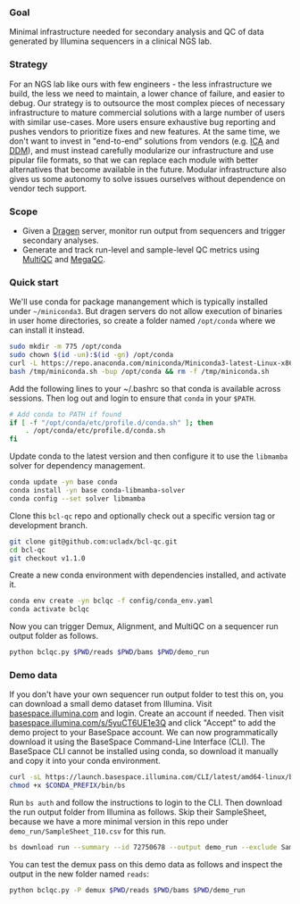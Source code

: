### Goal

Minimal infrastructure needed for secondary analysis and QC of data generated by Illumina sequencers in a clinical NGS lab.

### Strategy

For an NGS lab like ours with few engineers - the less infrastructure we build, the less we need to maintain, a lower chance of failure, and easier to debug. Our strategy is to outsource the most complex pieces of necessary infrastructure to mature commercial solutions with a large number of users with similar use-cases. More users ensure exhaustive bug reporting and pushes vendors to prioritize fixes and new features. At the same time, we don't want to invest in "end-to-end" solutions from vendors (e.g. [ICA](https://developer.illumina.com/news-updates/illumina-connected-analytics-productionize-your-informatics-workflows-at-scale) and [DDM](https://www.sophiagenetics.com/technology)), and must instead carefully modularize our infrastructure and use pipular file formats, so that we can replace each module with better alternatives that become available in the future. Modular infrastructure also gives us some autonomy to solve issues ourselves without dependence on vendor tech support.

### Scope

- Given a [Dragen](https://www.illumina.com/products/by-type/informatics-products/dragen-secondary-analysis.html) server, monitor run output from sequencers and trigger secondary analyses.
- Generate and track run-level and sample-level QC metrics using [MultiQC](https://multiqc.info) and [MegaQC](https://megaqc.info).

### Quick start

We'll use conda for package manangement which is typically installed under `~/miniconda3`. But dragen servers do not allow execution of binaries in user home directories, so create a folder named `/opt/conda` where we can install it instead.

```bash
sudo mkdir -m 775 /opt/conda
sudo chown $(id -un):$(id -gn) /opt/conda
curl -L https://repo.anaconda.com/miniconda/Miniconda3-latest-Linux-x86_64.sh -o /tmp/miniconda.sh
bash /tmp/miniconda.sh -bup /opt/conda && rm -f /tmp/miniconda.sh
```

Add the following lines to your ~/.bashrc so that conda is available across sessions. Then log out and login to ensure that `conda` in your `$PATH`.

```bash
# Add conda to PATH if found
if [ -f "/opt/conda/etc/profile.d/conda.sh" ]; then
    . /opt/conda/etc/profile.d/conda.sh
fi
```

Update conda to the latest version and then configure it to use the `libmamba` solver for dependency management.
```bash
conda update -yn base conda
conda install -yn base conda-libmamba-solver
conda config --set solver libmamba
```

Clone this `bcl-qc` repo and optionally check out a specific version tag or development branch.

```bash
git clone git@github.com:ucladx/bcl-qc.git
cd bcl-qc
git checkout v1.1.0
```

Create a new conda environment with dependencies installed, and activate it.

```bash
conda env create -yn bclqc -f config/conda_env.yaml
conda activate bclqc
```

Now you can trigger Demux, Alignment, and MultiQC on a sequencer run output folder as follows.

```bash
python bclqc.py $PWD/reads $PWD/bams $PWD/demo_run
```

### Demo data

If you don't have your own sequencer run output folder to test this on, you can download a small demo dataset from Illumina. Visit [basespace.illumina.com](https://basespace.illumina.com) and login. Create an account if needed. Then visit [basespace.illumina.com/s/5yuCT6UE1e3Q](https://basespace.illumina.com/s/5yuCT6UE1e3Q) and click "Accept" to add the demo project to your BaseSpace account. We can now programmatically download it using the BaseSpace Command-Line Interface (CLI). The BaseSpace CLI cannot be installed using conda, so download it manually and copy it into your conda environment.

```bash
curl -sL https://launch.basespace.illumina.com/CLI/latest/amd64-linux/bs -o $CONDA_PREFIX/bin/bs
chmod +x $CONDA_PREFIX/bin/bs
```

Run `bs auth` and follow the instructions to login to the CLI. Then download the run output folder from Illumina as follows. Skip their SampleSheet, because we have a more minimal version in this repo under `demo_run/SampleSheet_I10.csv` for this run.

```bash
bs download run --summary --id 72750678 --output demo_run --exclude SampleSheet*.csv
```

You can test the demux pass on this demo data as follows and inspect the output in the new folder named `reads`:

```bash
python bclqc.py -P demux $PWD/reads $PWD/bams $PWD/demo_run
```
